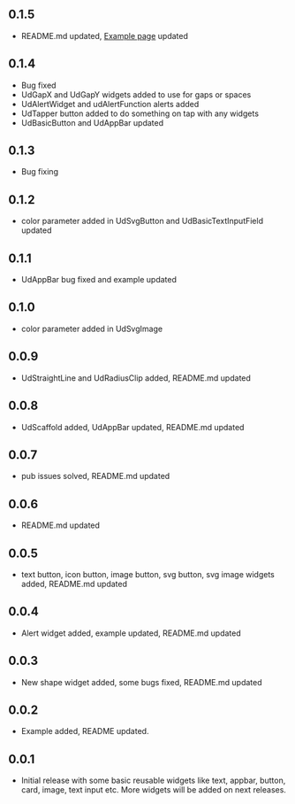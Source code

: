 ## 0.1.5

* README.md updated, [Example page](https://pub.dev/packages/ud_widgets/example) updated

## 0.1.4

* Bug fixed
* UdGapX and UdGapY widgets added to use for gaps or spaces
* UdAlertWidget and udAlertFunction alerts added
* UdTapper button added to do something on tap with any widgets
* UdBasicButton and UdAppBar updated

## 0.1.3

* Bug fixing

## 0.1.2

* color parameter added in UdSvgButton and UdBasicTextInputField updated

## 0.1.1

* UdAppBar bug fixed and example updated

## 0.1.0

* color parameter added in UdSvgImage

## 0.0.9

* UdStraightLine and UdRadiusClip added, README.md updated

## 0.0.8

* UdScaffold added, UdAppBar updated, README.md updated

## 0.0.7

* pub issues solved, README.md updated

## 0.0.6

* README.md updated

## 0.0.5

* text button, icon button, image button, svg button, svg image widgets added, README.md updated

## 0.0.4

* Alert widget added, example updated, README.md updated

## 0.0.3

* New shape widget added, some bugs fixed, README.md updated

## 0.0.2

* Example added, README updated.

## 0.0.1

* Initial release with some basic reusable widgets like text, appbar, button, card, image, text input etc. More widgets will be added on next releases.
